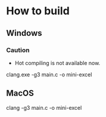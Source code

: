 # How to build

## Windows
### Caution
- Hot compiling is not available now.

clang.exe -g3 main.c -o mini-excel

## MacOS

clang -g3 main.c -o mini-excel
